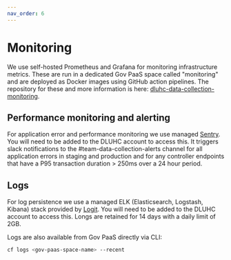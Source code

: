 ```yaml
---
nav_order: 6
---
```


# Monitoring

We use self-hosted Prometheus and Grafana for monitoring infrastructure metrics. These are run in a dedicated Gov PaaS space called "monitoring" and are deployed as Docker images using GitHub action pipelines. The repository for these and more information is here: [dluhc-data-collection-monitoring](https://github.com/communitiesuk/dluhc-data-collection-monitoring).

## Performance monitoring and alerting

For application error and performance monitoring we use managed [Sentry](https://sentry.io/organizations/dluhc-core). You will need to be added to the DLUHC account to access this. It triggers slack notifications to the #team-data-collection-alerts channel for all application errors in staging and production and for any controller endpoints that have a P95 transaction duration > 250ms over a 24 hour period.

## Logs

For log persistence we use a managed ELK (Elasticsearch, Logstash, Kibana) stack provided by [Logit](https://logit.io/). You will need to be added to the DLUHC account to access this. Longs are retained for 14 days with a daily limit of 2GB.

Logs are also available from Gov PaaS directly via CLI:

```bash
cf logs <gov-paas-space-name> --recent
```
